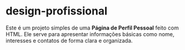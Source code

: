 # design-profissional
Este é um projeto simples de uma **Página de Perfil Pessoal** feito com HTML. Ele serve para apresentar informações básicas como nome, interesses e contatos de forma clara e organizada.
